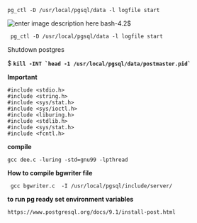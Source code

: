 
    pg_ctl -D /usr/local/pgsql/data -l logfile start

![enter image description here](https://i.ibb.co/prGnQY9/Annotation-2020-07-22-132803.png)
bash-4.2$

     pg_ctl -D /usr/local/pgsql/data -l logfile start


Shutdown postgres

$ **``kill -INT `head -1 /usr/local/pgsql/data/postmaster.pid` ``**


**Important** 

    #include <stdio.h>
    #include <string.h>
    #include <sys/stat.h>
    #include <sys/ioctl.h>
    #include <liburing.h>
    #include <stdlib.h>
    #include <sys/stat.h>
    #include <fcntl.h>

**compile**

    gcc dee.c -luring -std=gnu99 -lpthread

**How to compile bgwriter file**

     gcc bgwriter.c  -I /usr/local/pgsql/include/server/

**to run pg ready set environment variables**

    https://www.postgresql.org/docs/9.1/install-post.html
